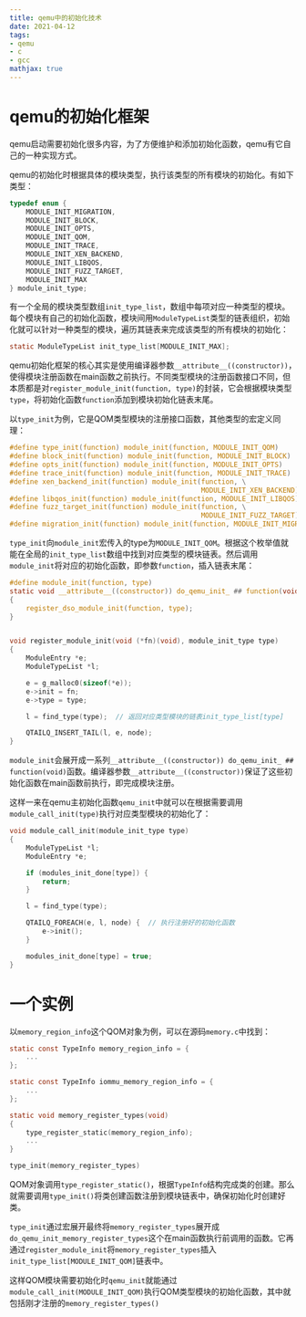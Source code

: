 ```yaml
---
title: qemu中的初始化技术
date: 2021-04-12
tags: 
- qemu
- c
- gcc
mathjax: true
---
```


# qemu的初始化框架

qemu启动需要初始化很多内容，为了方便维护和添加初始化函数，qemu有它自己的一种实现方式。

qemu的初始化时根据具体的模块类型，执行该类型的所有模块的初始化。有如下类型：

```c
typedef enum {
    MODULE_INIT_MIGRATION,
    MODULE_INIT_BLOCK,
    MODULE_INIT_OPTS,
    MODULE_INIT_QOM,
    MODULE_INIT_TRACE,
    MODULE_INIT_XEN_BACKEND,
    MODULE_INIT_LIBQOS,
    MODULE_INIT_FUZZ_TARGET,
    MODULE_INIT_MAX
} module_init_type;
```

有一个全局的模块类型数组`init_type_list`，数组中每项对应一种类型的模块。每个模块有自己的初始化函数，模块间用`ModuleTypeList`类型的链表组织，初始化就可以针对一种类型的模块，遍历其链表来完成该类型的所有模块的初始化：

```c
static ModuleTypeList init_type_list[MODULE_INIT_MAX];
```

qemu初始化框架的核心其实是使用编译器参数`__attribute__((constructor))`，使得模块注册函数在main函数之前执行。不同类型模块的注册函数接口不同，但本质都是对`register_module_init(function, type)`的封装，它会根据模块类型`type`，将初始化函数`function`添加到模块初始化链表末尾。

以`type_init`为例，它是QOM类型模块的注册接口函数，其他类型的宏定义同理：

```c
#define type_init(function) module_init(function, MODULE_INIT_QOM)
#define block_init(function) module_init(function, MODULE_INIT_BLOCK)
#define opts_init(function) module_init(function, MODULE_INIT_OPTS)
#define trace_init(function) module_init(function, MODULE_INIT_TRACE)
#define xen_backend_init(function) module_init(function, \
                                               MODULE_INIT_XEN_BACKEND)
#define libqos_init(function) module_init(function, MODULE_INIT_LIBQOS)
#define fuzz_target_init(function) module_init(function, \
                                               MODULE_INIT_FUZZ_TARGET)
#define migration_init(function) module_init(function, MODULE_INIT_MIGRATION)
```

`type_init`向`module_init`宏传入的type为`MODULE_INIT_QOM`。根据这个枚举值就能在全局的`init_type_list`数组中找到对应类型的模块链表。然后调用`module_init`将对应的初始化函数，即参数`function`，插入链表末尾：

```c
#define module_init(function, type)                                         \
static void __attribute__((constructor)) do_qemu_init_ ## function(void)    \
{                                                                           \
    register_dso_module_init(function, type);                               \
}


void register_module_init(void (*fn)(void), module_init_type type)
{
    ModuleEntry *e;
    ModuleTypeList *l;

    e = g_malloc0(sizeof(*e));
    e->init = fn;
    e->type = type;

    l = find_type(type);  // 返回对应类型模块的链表init_type_list[type]

    QTAILQ_INSERT_TAIL(l, e, node);
}
```

`module_init`会展开成一系列`__attribute__((constructor)) do_qemu_init_ ## function(void)`函数。编译器参数`__attribute__((constructor))`保证了这些初始化函数在main函数前执行，即完成模块注册。

这样一来在qemu主初始化函数`qemu_init`中就可以在根据需要调用`module_call_init(type)`执行对应类型模块的初始化了：

```c
void module_call_init(module_init_type type)
{
    ModuleTypeList *l;
    ModuleEntry *e;

    if (modules_init_done[type]) {
        return;
    }

    l = find_type(type);

    QTAILQ_FOREACH(e, l, node) {  // 执行注册好的初始化函数
        e->init();
    }

    modules_init_done[type] = true;
}
```


# 一个实例

以`memory_region_info`这个QOM对象为例，可以在源码`memory.c`中找到：

```c
static const TypeInfo memory_region_info = {
    ...
};

static const TypeInfo iommu_memory_region_info = {
    ...
};

static void memory_register_types(void)
{
    type_register_static(memory_region_info);
    ...
}

type_init(memory_register_types)
```

QOM对象调用`type_register_static()`，根据`TypeInfo`结构完成类的创建。那么就需要调用`type_init()`将类创建函数注册到模块链表中，确保初始化时创建好类。

`type_init`通过宏展开最终将`memory_register_types`展开成`do_qemu_init_memory_register_types`这个在main函数执行前调用的函数。它再通过`register_module_init`将`memory_register_types`插入`init_type_list[MODULE_INIT_QOM]`链表中。

这样QOM模块需要初始化时`qemu_init`就能通过`module_call_init(MODULE_INIT_QOM)`执行QOM类型模块的初始化函数，其中就包括刚才注册的`memory_register_types()`

